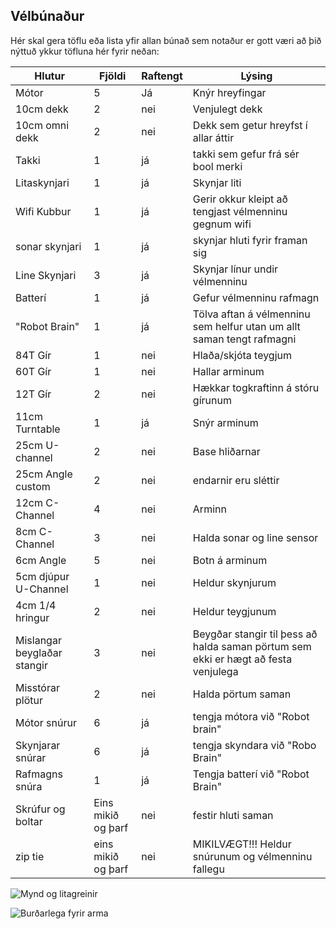 ## Vélbúnaður
Hér skal gera töflu eða lista yfir allan búnað sem notaður er gott væri að þið nýttuð ykkur töfluna hér fyrir neðan:



  | Hlutur | Fjöldi | Raftengt | Lýsing |
  | --- | --- | --- | --- |
  | Mótor  | 5 | Já | Knýr hreyfingar | 
  | 10cm dekk  | 2 | nei | Venjulegt dekk |
  | 10cm omni dekk  | 2 | nei | Dekk sem getur hreyfst í allar áttir | 
  | Takki  | 1 | já | takki sem gefur frá sér bool merki |
  | Litaskynjari  | 1 | já | Skynjar liti |
  | Wifi Kubbur  | 1 | já | Gerir okkur kleipt að tengjast vélmenninu gegnum wifi |
  | sonar skynjari | 1 | já | skynjar hluti fyrir framan sig |
  | Line Skynjari  | 3 | já | Skynjar línur undir vélmenninu |
  | Batterí  | 1 | já | Gefur vélmenninu rafmagn |
  | "Robot Brain"  | 1 | já | Tölva aftan á vélmenninu sem helfur utan um allt saman tengt rafmagni |
  | 84T Gír  | 1 | nei | Hlaða/skjóta teygjum |
  | 60T Gír  | 1 | nei | Hallar arminum |
  | 12T Gír  | 2 | nei | Hækkar togkraftinn á stóru gírunum |
  | 11cm Turntable | 1 | já | Snýr arminum |
  | 25cm U-channel  | 2 | nei | Base hliðarnar |
  | 25cm Angle custom  | 2 | nei | endarnir eru sléttir |
  | 12cm C-Channel  | 4 | nei | Arminn |
  | 8cm C-Channel  | 3 | nei | Halda sonar og line sensor |
  | 6cm Angle  | 5 | nei | Botn á arminum |
  | 5cm djúpur U-Channel  | 1 | nei | Heldur skynjurum |
  | 4cm 1/4 hringur  | 2 | nei | Heldur teygjunum |
  | Mislangar beyglaðar stangir   | 3 | nei | Beygðar stangir til þess að halda saman pörtum sem ekki er hægt að festa venjulega  |
  | Misstórar plötur | 2 | nei | Halda pörtum saman |
  | Mótor snúrur  | 6 | já | tengja mótora við "Robot brain" |
  | Skynjarar snúrar | 6 | já | tengja skyndara við "Robo Brain" |
  | Rafmagns snúra  | 1 | já | Tengja batterí við "Robot Brain" |
  | Skrúfur og boltar  | Eins mikið og þarf | nei | festir hluti saman |
  | zip tie  | eins mikið og þarf | nei | MIKILVÆGT!!! Heldur snúrunum og vélmenninu fallegu |
  
  ![Mynd og litagreinir](./img/visionsensor.jpg)

![Burðarlega fyrir arma](./img/275-1810-turntable-bearing-together.jpg)
